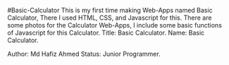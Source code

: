 #Basic-Calculator
This is my first time making Web-Apps named Basic Calculator, There I used HTML, CSS, and Javascript for this. There are some photos for the Calculator Web-Apps, I include some basic functions of Javascript for this Calculator.
Title: Basic Calculator.
Name: Basic Calculator.

Author: Md Hafiz Ahmed
Status: Junior Programmer.
